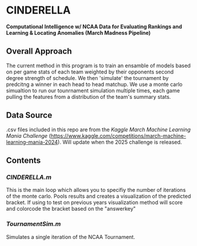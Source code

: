 # CINDERELLA
**Computational Intelligence w/ NCAA Data for Evaluating Rankings and Learning &amp; Locating Anomalies (March Madness Pipeline)**

## Overall Approach 

The current method in this program is to train an ensamble of models based on per game stats of each team weighted by their opponents second degree strength of schedule. We then 'simulate' the tournament by predcitng a winner in each head to head matchup. We use a monte carlo simualtion to run our tounrnament simulation multiple times, each game pulling the features from a distribution of the team's summary stats.
 
## Data Source 
.csv files included in this repo are from the *Kaggle March Machine Learning Mania Challenge* (https://www.kaggle.com/competitions/march-machine-learning-mania-2024). Will update when the 2025 challenge is released.


## Contents 

### *CINDERELLA.m*
This is the main loop which allows you to specifiy the number of iterations of the monte carlo. Pools results and creates a visualization of the predicted bracket. If using to test on previous years visualization method will score and colorcode the bracket based on the "answerkey"

### *TournamentSim.m* 
Simulates a single iteration of the NCAA Tournament. 


